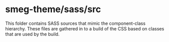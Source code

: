 # smeg-theme/sass/src

This folder contains SASS sources that mimic the component-class hierarchy. These files
are gathered in to a build of the CSS based on classes that are used by the build.
